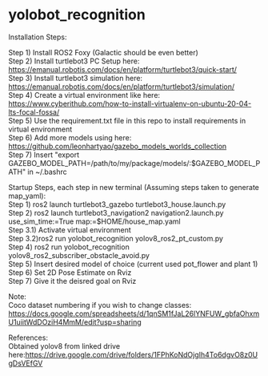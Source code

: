# yolobot_recognition

Installation Steps:  

Step 1) Install ROS2 Foxy (Galactic should be even better)  
Step 2) Install turtlebot3 PC Setup here: https://emanual.robotis.com/docs/en/platform/turtlebot3/quick-start/  
Step 3) Install turtlebot3 simulation here: https://emanual.robotis.com/docs/en/platform/turtlebot3/simulation/  
Step 4) Create a virtual environment like here: https://www.cyberithub.com/how-to-install-virtualenv-on-ubuntu-20-04-lts-focal-fossa/  
Step 5) Use the requirement.txt file in this repo to install requirements in virtual environment  
Step 6) Add more models using here: https://github.com/leonhartyao/gazebo_models_worlds_collection   
Step 7) Insert "export GAZEBO_MODEL_PATH=/path/to/my/package/models/:$GAZEBO_MODEL_PATH" in ~/.bashrc  

Startup Steps, each step in new terminal (Assuming steps taken to generate map_yaml):  
Step 1)  ros2 launch turtlebot3_gazebo turtlebot3_house.launch.py  
Step 2) ros2 launch turtlebot3_navigation2 navigation2.launch.py use_sim_time:=True map:=$HOME/house_map.yaml  
Step 3.1) Activate virtual environment  
Step 3.2)ros2 run yolobot_recognition yolov8_ros2_pt_custom.py  
Step 4) ros2 run yolobot_recognition yolov8_ros2_subscriber_obstacle_avoid.py   
Step 5) Insert desired model of choice (current used pot_flower and plant 1)  
Step 6) Set 2D Pose Estimate on Rviz  
Step 7) Give it the deisred goal on Rviz  

Note:  
Coco dataset numbering if you wish to change classes: https://docs.google.com/spreadsheets/d/1qnSM1fJaL26lYNFUW_gbfaOhxmU1uiitWdDOziH4MmM/edit?usp=sharing   

References:  
Obtained yolov8 from linked drive here:https://drive.google.com/drive/folders/1FPhKoNdOjgIh4To6dgvO8z0UgDsVEfGV   
